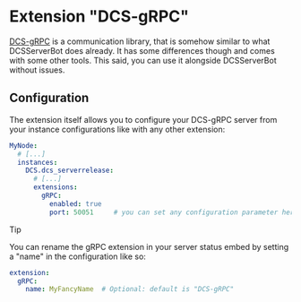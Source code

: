# Extension "DCS-gRPC"
[DCS-gRPC](https://github.com/DCS-gRPC) is a communication library, that is somehow similar to what DCSServerBot does 
already. It has some differences though and comes with some other tools. This said, you can use it alongside DCSServerBot
without issues.

## Configuration
The extension itself allows you to configure your DCS-gRPC server from your instance configurations like with any other
extension:
```yaml
MyNode:
  # [...]
  instances:
    DCS.dcs_serverrelease:
      # [...]
      extensions:
        gRPC:
          enabled: true
          port: 50051     # you can set any configuration parameter here, that will be replaced in your dcs-grpc.lua file.
```

> [!TIP]
> You can rename the gRPC extension in your server status embed by setting a "name" in the configuration like so:
> ```yaml
> extension:
>   gRPC:
>     name: MyFancyName  # Optional: default is "DCS-gRPC"
> ```
